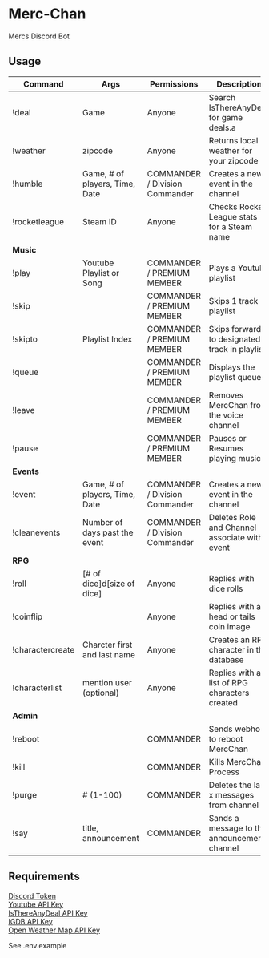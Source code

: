 # Merc-Chan

Mercs Discord Bot

## Usage

| Command          | Args                           | Permissions                    | Description                                   |
| ---------------- | ------------------------------ | ------------------------------ | --------------------------------------------- |
| !deal            | Game                           | Anyone                         | Search IsThereAnyDeal for game deals.a        |
| !weather         | zipcode                        | Anyone                         | Returns local weather for your zipcode        |
| !humble          | Game, # of players, Time, Date | COMMANDER / Division Commander | Creates a new event in the channel            |
| !rocketleague    | Steam ID                       | Anyone                         | Checks Rocket League stats for a Steam name   |
| **Music**        |                                |                                |                                               |
| !play            | Youtube Playlist or Song       | COMMANDER / PREMIUM MEMBER     | Plays a Youtube playlist                      |
| !skip            |                                | COMMANDER / PREMIUM MEMBER     | Skips 1 track in playlist                     |
| !skipto          | Playlist Index                 | COMMANDER / PREMIUM MEMBER     | Skips forward to designated track in playlist |
| !queue           |                                | COMMANDER / PREMIUM MEMBER     | Displays the playlist queue                   |
| !leave           |                                | COMMANDER / PREMIUM MEMBER     | Removes MercChan from the voice channel       |
| !pause           |                                | COMMANDER / PREMIUM MEMBER     | Pauses or Resumes playing music               |
| **Events**       |                                |                                |                                               |
| !event           | Game, # of players, Time, Date | COMMANDER / Division Commander | Creates a new event in the channel            |
| !cleanevents     | Number of days past the event  | COMMANDER / Division Commander | Deletes Role and Channel associate with event |
| **RPG**          |                                |                                |                                               |
| !roll            | [# of dice]d[size of dice]     | Anyone                         | Replies with dice rolls                       |
| !coinflip        |                                | Anyone                         | Replies with a head or tails coin image       |
| !charactercreate | Charcter first and last name   | Anyone                         | Creates an RPG character in the database      |
| !characterlist   | mention user (optional)        | Anyone                         | Replies with a list of RPG characters created |
| **Admin**        |                                |                                |                                               |
| !reboot          |                                | COMMANDER                      | Sends webhook to reboot MercChan              |
| !kill            |                                | COMMANDER                      | Kills MercChan Process                        |
| !purge           | # (1-100)                      | COMMANDER                      | Deletes the last x messages from channel      |
| !say             | title, announcement            | COMMANDER                      | Sands a message to the announcements channel  |

## Requirements

[Discord Token](https://discordapp.com/developers/applications/)  
[Youtube API Key](https://developers.google.com/youtube/registering_an_application)  
[IsThereAnyDeal API Key](https://isthereanydeal.com/apps/)  
[IGDB API Key](https://www.igdb.com/api)  
[Open Weather Map API Key](https://openweathermap.org/appid)

See .env.example
